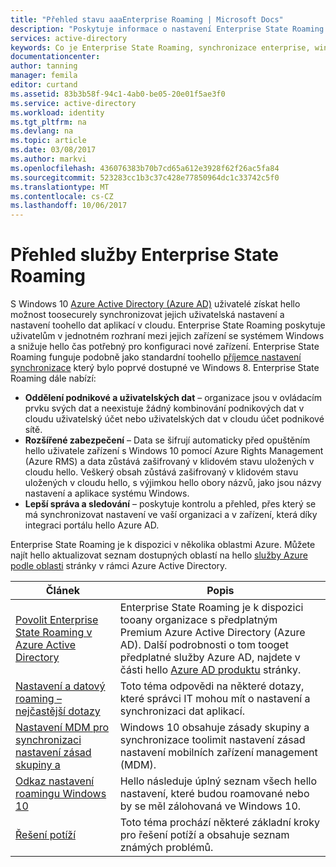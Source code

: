 ```yaml
---
title: "Přehled stavu aaaEnterprise Roaming | Microsoft Docs"
description: "Poskytuje informace o nastavení Enterprise State Roaming v zařízení se systémem Windows. Enterprise State Roaming poskytuje uživatelům v jednotném rozhraní mezi jejich zařízení se systémem Windows a snižuje hello čas potřebný pro konfiguraci nové zařízení."
services: active-directory
keywords: Co je Enterprise State Roaming, synchronizace enterprise, windows cloudu
documentationcenter: 
author: tanning
manager: femila
editor: curtand
ms.assetid: 83b3b58f-94c1-4ab0-be05-20e01f5ae3f0
ms.service: active-directory
ms.workload: identity
ms.tgt_pltfrm: na
ms.devlang: na
ms.topic: article
ms.date: 03/08/2017
ms.author: markvi
ms.openlocfilehash: 436076383b70b7cd65a612e3928f62f26ac5fa84
ms.sourcegitcommit: 523283cc1b3c37c428e77850964dc1c33742c5f0
ms.translationtype: MT
ms.contentlocale: cs-CZ
ms.lasthandoff: 10/06/2017
---
```

# <a name="enterprise-state-roaming-overview"></a>Přehled služby Enterprise State Roaming
S Windows 10 [Azure Active Directory (Azure AD)](active-directory-whatis.md) uživatelé získat hello možnost toosecurely synchronizovat jejich uživatelská nastavení a nastavení toohello dat aplikací v cloudu. Enterprise State Roaming poskytuje uživatelům v jednotném rozhraní mezi jejich zařízení se systémem Windows a snižuje hello čas potřebný pro konfiguraci nové zařízení. Enterprise State Roaming funguje podobně jako standardní toohello [příjemce nastavení synchronizace](http://windows.microsoft.com/en-US/windows-8/sync-settings-pcs) který bylo poprvé dostupné ve Windows 8. Enterprise State Roaming dále nabízí:

* **Oddělení podnikové a uživatelských dat** – organizace jsou v ovládacím prvku svých dat a neexistuje žádný kombinování podnikových dat v cloudu uživatelský účet nebo uživatelských dat v cloudu účet podnikové sítě.
* **Rozšířené zabezpečení** – Data se šifrují automaticky před opuštěním hello uživatele zařízení s Windows 10 pomocí Azure Rights Management (Azure RMS) a data zůstává zašifrovaný v klidovém stavu uložených v cloudu hello. Veškerý obsah zůstává zašifrovaný v klidovém stavu uložených v cloudu hello, s výjimkou hello obory názvů, jako jsou názvy nastavení a aplikace systému Windows.  
* **Lepší správa a sledování** – poskytuje kontrolu a přehled, přes který se má synchronizovat nastavení ve vaší organizaci a v zařízení, která díky integraci portálu hello Azure AD. 

Enterprise State Roaming je k dispozici v několika oblastmi Azure. Můžete najít hello aktualizovat seznam dostupných oblastí na hello [služby Azure podle oblasti](https://azure.microsoft.com/regions/#services) stránky v rámci Azure Active Directory.

| Článek | Popis |
| --- | --- |
| [Povolit Enterprise State Roaming v Azure Active Directory](active-directory-windows-enterprise-state-roaming-enable.md) |Enterprise State Roaming je k dispozici tooany organizace s předplatným Premium Azure Active Directory (Azure AD). Další podrobnosti o tom tooget předplatné služby Azure AD, najdete v části hello [Azure AD produktu](https://azure.microsoft.com/services/active-directory) stránky. |
| [Nastavení a datový roaming – nejčastější dotazy](active-directory-windows-enterprise-state-roaming-faqs.md) |Toto téma odpovědi na některé dotazy, které správci IT mohou mít o nastavení a synchronizaci dat aplikací. |
| [Nastavení MDM pro synchronizaci nastavení zásad skupiny a](active-directory-windows-enterprise-state-roaming-group-policy-settings.md) |Windows 10 obsahuje zásady skupiny a synchronizace toolimit nastavení zásad nastavení mobilních zařízení management (MDM). |
| [Odkaz nastavení roamingu Windows 10](active-directory-windows-enterprise-state-roaming-windows-settings-reference.md) |Hello následuje úplný seznam všech hello nastavení, které budou roamované nebo by se měl zálohovaná ve Windows 10. |
| [Řešení potíží](active-directory-windows-enterprise-state-roaming-troubleshooting.md) |Toto téma prochází některé základní kroky pro řešení potíží a obsahuje seznam známých problémů. |

